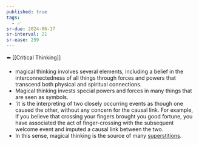 ```yaml
---
published: true
tags:
  - ✅
sr-due: 2024-06-17
sr-interval: 21
sr-ease: 259
---
```

⬅️ [[Critical Thinking]]

- magical thinking involves several elements, including a belief in the interconnectedness of all things through forces and powers that transcend both physical and spiritual connections.
- Magical thinking invests special powers and forces in many things that are seen as symbols.
- 'it is the interpreting of two closely occurring events as though one caused the other, without any concern for the causal link. For example, if you believe that crossing your fingers brought you good fortune, you have associated the act of finger-crossing with the subsequent welcome event and imputed a causal link between the two.
- In this sense, magical thinking is the source of many [superstitions](https://skepdic.com/superstition.html).